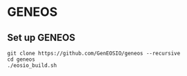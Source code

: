 # GENEOS

## Set up GENEOS

```
git clone https://github.com/GenEOSIO/geneos --recursive
cd geneos
./eosio_build.sh
```
